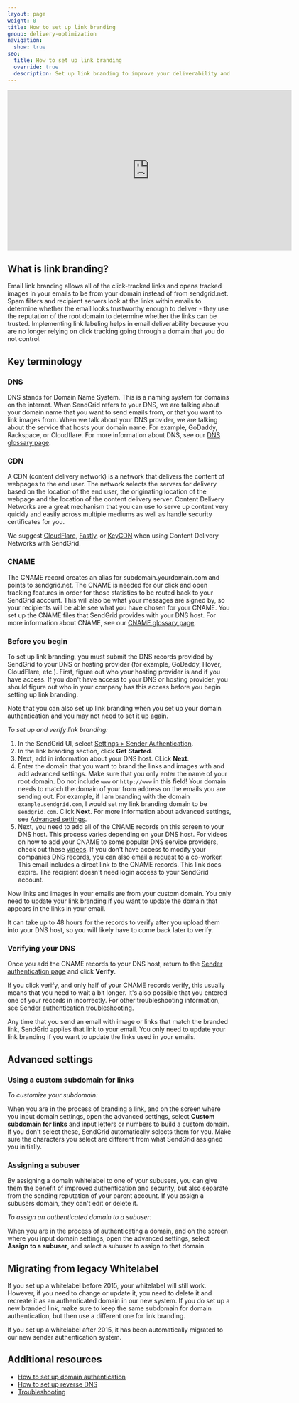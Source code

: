 ```yaml
---
layout: page
weight: 0
title: How to set up link branding
group: delivery-optimization
navigation:
  show: true
seo:
  title: How to set up link branding
  override: true
  description: Set up link branding to improve your deliverability and security of your emails.
---
```


<iframe src="https://player.vimeo.com/video/265136044" width="640" height="360" frameborder="0" webkitallowfullscreen mozallowfullscreen allowfullscreen></iframe>

## 	What is link branding?
 	
Email link branding allows all of the click-tracked links and opens tracked images in your emails to be from your domain instead of from sendgrid.net. Spam filters and recipient servers look at the links within emails to determine whether the email looks trustworthy enough to deliver - they use the reputation of the root domain to determine whether the links can be trusted. Implementing link labeling helps in email deliverability because you are no longer relying on click tracking going through a domain that you do not control.

## 	Key terminology
 	
 ### 	DNS
 	
DNS stands for Domain Name System. This is a naming system for domains on the internet. When SendGrid refers to your DNS, we are talking about your domain name that you want to send emails from, or that you want to link images from. When we talk about your DNS provider, we are talking about the service that hosts your domain name. For example, GoDaddy, Rackspace, or Cloudflare. For more information about DNS, see our [DNS glossary page]({{root_url}}/glossary/dns/).

 ### 	CDN
 	
A CDN (content delivery network) is a network that delivers the content of webpages to the end user. The network selects the servers for delivery based on the location of the end user, the originating location of the webpage and the location of the content delivery server. Content Delivery Networks are a great mechanism that you can use to serve up content very quickly and easily across multiple mediums as well as handle security certificates for you.

We suggest [CloudFlare]({{root_url}}/help-support/sending-email/content-delivery-networks/#-Using-CloudFlare), [Fastly]({{root_url}}/help-support/sending-email/content-delivery-networks/#-Using-Fastly), or [KeyCDN]({{root_url}}/help-support/sending-email/content-delivery-networks/#-Using-KeyCDN) when using Content Delivery Networks with SendGrid.

 ### 	CNAME
 	
The CNAME record creates an alias for subdomain.yourdomain.com and points to sendgrid.net. The CNAME is needed for our click and open tracking features in order for those statistics to be routed back to your SendGrid account. This will also be what your messages are signed by, so your recipients will be able see what you have chosen for your CNAME. You set up the CNAME files that SendGrid provides with your DNS host. For more information about CNAME, see our [CNAME glossary page]({{root_url}}/glossary/cname/).

 ### 	Before you begin
 	
To set up link branding, you must submit the DNS records provided by SendGrid to your DNS or hosting provider (for example, GoDaddy, Hover, CloudFlare, etc.). First, figure out who your hosting provider is and if you have access. If you don't have access to your DNS or hosting provider, you should figure out who in your company has this access before you begin setting up link branding.

<call-out>

Note that you can also set up link branding when you set up your domain authentication and you may not need to set it up again.

</call-out>

*To set up and verify link branding:*

1. In the SendGrid UI, select [Settings > Sender Authentication](https://app.sendgrid.com/settings/whitelabel).
2. In the link branding section, click **Get Started**.
3. Next, add in information about your DNS host. CLick **Next**.
4. Enter the domain that you want to brand the links and images with and add advanced settings. Make sure that you only enter the name of your root domain. Do not include `www` or `http://www` in this field! Your domain needs to match the domain of your from address on the emails you are sending out. For example, if I am branding with the domain `example.sendgrid.com`, I would set my link branding domain to be `sendgrid.com`. Click **Next**. For more information about advanced settings, see [Advanced settings](#-Advanced-settings).
5. Next, you need to add all of the CNAME records on this screen to your DNS host. This process varies depending on your DNS host. For videos on how to add your CNAME to some popular DNS service providers, check out these [videos](https://sendgrid.com/docs/help-support/getting-started/dns-providers/). If you don't have access to modify your companies DNS records, you can also email a request to a co-worker. This email includes a direct link to the CNAME records. This link does expire. The recipient doesn't need login access to your SendGrid account.

Now links and images in your emails are from your custom domain. You only need to update your link branding if you want to update the domain that appears in the links in your email.

It can take up to 48 hours for the records to verify after you upload them into your DNS host, so you will likely have to come back later to verify.

 ### 	Verifying your DNS
 	
Once you add the CNAME records to your DNS host, return to the [Sender authentication page](https://app.sendgrid.com/settings/sender_auth) and click **Verify**.

<call-out>

If you click verify, and only half of your CNAME records verify, this usually means that you need to wait a bit longer. It's also possible that you entered one of your records in incorrectly. For other troubleshooting information, see [Sender authentication troubleshooting]({{root_url}}/help-support/getting-started/troubleshooting-sender-authentication/).

</call-out>

Any time that you send an email with image or links that match the branded link, SendGrid applies that link to your email. You only need to update your link branding if you want to update the links used in your emails.

## 	Advanced settings
 	
 ### 	Using a custom subdomain for links
 	
*To customize your subdomain:*

When you are in the process of branding a link, and on the screen where you input domain settings, open the advanced settings, select **Custom subdomain for links** and input letters or numbers to build a custom domain. If you don't select these, SendGrid automatically selects them for you. Make sure the characters you select are different from what SendGrid assigned you initially.

 ### 	Assigning a subuser
 	
By assigning a domain whitelabel to one of your subusers, you can give them the benefit of improved authentication and security, but also separate from the sending reputation of your parent account. If you assign a subusers domain, they can't edit or delete it.

*To assign an authenticated domain to a subuser:*

When you are in the process of authenticating a domain, and on the screen where you input domain settings, open the advanced settings, select **Assign to a subuser**, and select a subuser to assign to that domain.

## 	Migrating from legacy Whitelabel
 	
If you set up a whitelabel before 2015, your whitelabel will still work. However, if you need to change or update it, you need to delete it and recreate it as an authenticated domain in our new system. If you do set up a new branded link, make sure to keep the same subdomain for domain authentication, but then use a different one for link branding.

If you set up a whitelabel after 2015, it has been automatically migrated to our new sender authentication system.

## 	Additional resources
 	
- [How to set up domain authentication]({{root_url}}/help-support/getting-started/how-to-set-up-domain-authentication/)
- [How to set up reverse DNS]({{root_url}}/help-support/getting-started/how-to-set-up-reverse-dns/)
- [Troubleshooting]({{root_url}}/help-support/getting-started/troubleshooting-sender-authentication/)
